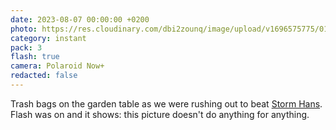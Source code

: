 ```yaml
---
date: 2023-08-07 00:00:00 +0200
photo: https://res.cloudinary.com/dbi2zounq/image/upload/v1696575775/018_ryfkde.jpg
category: instant
pack: 3
flash: true
camera: Polaroid Now+
redacted: false
---
```

Trash bags on the garden table as we were rushing out to beat [Storm Hans](https://en.wikipedia.org/wiki/2022%E2%80%9323_European_windstorm_season#Western_Group_(United_Kingdom,_Ireland_and_the_Netherlands)). Flash was on and it shows: this picture doesn't do anything for anything.
